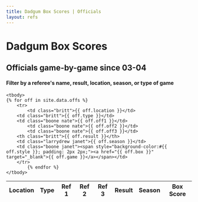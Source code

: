 ```yaml
---
title: Dadgum Box Scores | Officials
layout: refs
---
```


# Dadgum Box Scores 

## Officials game-by-game since 03-04 

#### Filter by a referee's name, result, location, season, or type of game


<table id="example" class="display center" cellspacing="0" width="100%">
	<thead>
         <tr> 
           <th class="britt">Location</th>
           <th class="britt">Type</th>
           <th class="boone nate" data-sortable="false">Ref 1</th>
           <th class="boone nate" data-sortable="false">Ref 2</th>
           <th class="boone nate" data-sortable="false">Ref 3</th>
           <th class="britt">Result</th>
           <th class="larrydrew janet">Season</th>
           <th class="boone janet" data-sortable="false">Box Score</th>
         </tr>
     </thead>

    <tbody>
	{% for off in site.data.offs %}
		<tr>
  			<td class="britt">{{ off.location }}</td> 
        <td class="britt">{{ off.type }}</td> 
        <td class="boone nate">{{ off.off1 }}</td> 
  			<td class="boone nate">{{ off.off2 }}</td>
  			<td class="boone nate">{{ off.off3 }}</td>
        <th class="britt">{{ off.result }}</th>
        <td class="larrydrew janet">{{ off.season }}</td>
        <td class="boone janet"><span style="background-color:#{{ off.style }}; padding: 2px 2px;"><a href="{{ off.box }}" target="_blank">{{ off.game }}</a></span></td>
        </tr>
  			{% endfor %}
    </tbody>
</table>


